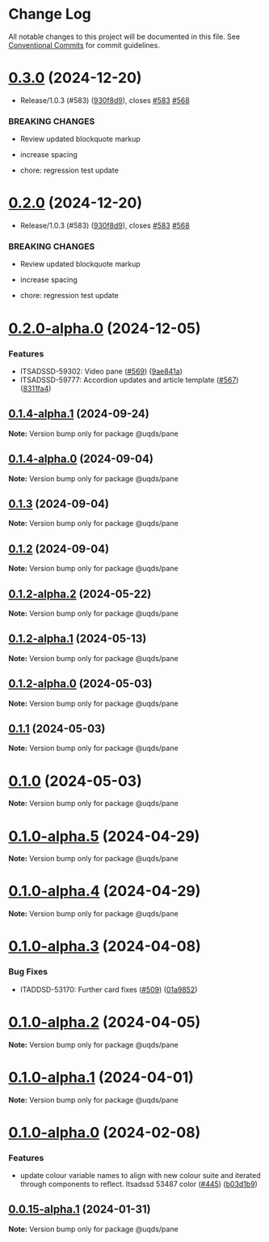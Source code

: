 # Change Log

All notable changes to this project will be documented in this file.
See [Conventional Commits](https://conventionalcommits.org) for commit guidelines.

# [0.3.0](https://github.com/uq-its-ss/design-system/compare/@uqds/pane@0.1.4-alpha.1...@uqds/pane@0.3.0) (2024-12-20)

- Release/1.0.3 (#583) ([930f8d9](https://github.com/uq-its-ss/design-system/commit/930f8d97b814748829f45194e1b5009680ee7890)), closes [#583](https://github.com/uq-its-ss/design-system/issues/583) [#568](https://github.com/uq-its-ss/design-system/issues/568)

### BREAKING CHANGES

- Review updated blockquote markup

- increase spacing

- chore: regression test update

# [0.2.0](https://github.com/uq-its-ss/design-system/compare/@uqds/pane@0.1.4-alpha.1...@uqds/pane@0.2.0) (2024-12-20)

- Release/1.0.3 (#583) ([930f8d9](https://github.com/uq-its-ss/design-system/commit/930f8d97b814748829f45194e1b5009680ee7890)), closes [#583](https://github.com/uq-its-ss/design-system/issues/583) [#568](https://github.com/uq-its-ss/design-system/issues/568)

### BREAKING CHANGES

- Review updated blockquote markup

- increase spacing

- chore: regression test update

# [0.2.0-alpha.0](https://github.com/uq-its-ss/design-system/compare/@uqds/pane@0.1.4-alpha.1...@uqds/pane@0.2.0-alpha.0) (2024-12-05)

### Features

- ITSADSSD-59302: Video pane ([#569](https://github.com/uq-its-ss/design-system/issues/569)) ([9ae841a](https://github.com/uq-its-ss/design-system/commit/9ae841a5987062a149fa12baa61e92c45b026a6c))
- ITSADSSD-59777: Accordion updates and article template ([#567](https://github.com/uq-its-ss/design-system/issues/567)) ([8311fa4](https://github.com/uq-its-ss/design-system/commit/8311fa49bc079806e221931f6abd3ec948e0b9fe))

## [0.1.4-alpha.1](https://github.com/uq-its-ss/design-system/compare/@uqds/pane@0.1.4-alpha.0...@uqds/pane@0.1.4-alpha.1) (2024-09-24)

**Note:** Version bump only for package @uqds/pane

## [0.1.4-alpha.0](https://github.com/uq-its-ss/design-system/compare/@uqds/pane@0.1.3...@uqds/pane@0.1.4-alpha.0) (2024-09-04)

**Note:** Version bump only for package @uqds/pane

## [0.1.3](https://github.com/uq-its-ss/design-system/compare/@uqds/pane@0.1.2-alpha.2...@uqds/pane@0.1.3) (2024-09-04)

**Note:** Version bump only for package @uqds/pane

## [0.1.2](https://github.com/uq-its-ss/design-system/compare/@uqds/pane@0.1.2-alpha.2...@uqds/pane@0.1.2) (2024-09-04)

**Note:** Version bump only for package @uqds/pane

## [0.1.2-alpha.2](https://github.com/uq-its-ss/design-system/compare/@uqds/pane@0.1.2-alpha.1...@uqds/pane@0.1.2-alpha.2) (2024-05-22)

**Note:** Version bump only for package @uqds/pane

## [0.1.2-alpha.1](https://github.com/uq-its-ss/design-system/compare/@uqds/pane@0.1.2-alpha.0...@uqds/pane@0.1.2-alpha.1) (2024-05-13)

**Note:** Version bump only for package @uqds/pane

## [0.1.2-alpha.0](https://github.com/uq-its-ss/design-system/compare/@uqds/pane@0.1.0-alpha.5...@uqds/pane@0.1.2-alpha.0) (2024-05-03)

**Note:** Version bump only for package @uqds/pane

## [0.1.1](https://github.com/uq-its-ss/design-system/compare/@uqds/pane@0.1.0-alpha.5...@uqds/pane@0.1.1) (2024-05-03)

**Note:** Version bump only for package @uqds/pane

# [0.1.0](https://github.com/uq-its-ss/design-system/compare/@uqds/pane@0.1.0-alpha.5...@uqds/pane@0.1.0) (2024-05-03)

**Note:** Version bump only for package @uqds/pane

# [0.1.0-alpha.5](https://github.com/uq-its-ss/design-system/compare/@uqds/pane@0.1.0-alpha.4...@uqds/pane@0.1.0-alpha.5) (2024-04-29)

**Note:** Version bump only for package @uqds/pane

# [0.1.0-alpha.4](https://github.com/uq-its-ss/design-system/compare/@uqds/pane@0.1.0-alpha.3...@uqds/pane@0.1.0-alpha.4) (2024-04-29)

**Note:** Version bump only for package @uqds/pane

# [0.1.0-alpha.3](https://github.com/uq-its-ss/design-system/compare/@uqds/pane@0.1.0-alpha.2...@uqds/pane@0.1.0-alpha.3) (2024-04-08)

### Bug Fixes

- ITADDSD-53170: Further card fixes ([#509](https://github.com/uq-its-ss/design-system/issues/509)) ([01a9852](https://github.com/uq-its-ss/design-system/commit/01a9852d521dbf8c11bb705557bb26638f1540e7))

# [0.1.0-alpha.2](https://github.com/uq-its-ss/design-system/compare/@uqds/pane@0.1.0-alpha.1...@uqds/pane@0.1.0-alpha.2) (2024-04-05)

**Note:** Version bump only for package @uqds/pane

# [0.1.0-alpha.1](https://github.com/uq-its-ss/design-system/compare/@uqds/pane@0.1.0-alpha.0...@uqds/pane@0.1.0-alpha.1) (2024-04-01)

**Note:** Version bump only for package @uqds/pane

# [0.1.0-alpha.0](https://github.com/uq-its-ss/design-system/compare/@uqds/pane@0.0.15-alpha.1...@uqds/pane@0.1.0-alpha.0) (2024-02-08)

### Features

- update colour variable names to align with new colour suite and iterated through components to reflect. Itsadssd 53487 color ([#445](https://github.com/uq-its-ss/design-system/issues/445)) ([b03d1b9](https://github.com/uq-its-ss/design-system/commit/b03d1b9a7944f4552750706b276405b0988abf90))

## [0.0.15-alpha.1](https://github.com/uq-its-ss/design-system/compare/@uqds/pane@0.0.15-alpha.0...@uqds/pane@0.0.15-alpha.1) (2024-01-31)

**Note:** Version bump only for package @uqds/pane
